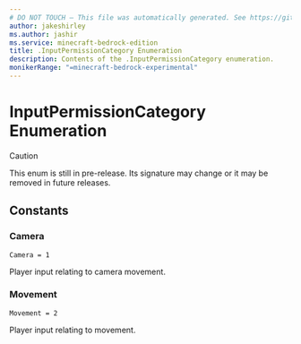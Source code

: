 ```yaml
---
# DO NOT TOUCH — This file was automatically generated. See https://github.com/mojang/minecraftapidocsgenerator to modify descriptions, examples, etc.
author: jakeshirley
ms.author: jashir
ms.service: minecraft-bedrock-edition
title: .InputPermissionCategory Enumeration
description: Contents of the .InputPermissionCategory enumeration.
monikerRange: "=minecraft-bedrock-experimental"
---
```

# InputPermissionCategory Enumeration

> [!CAUTION]
> This enum is still in pre-release.  Its signature may change or it may be removed in future releases.

## Constants
### **Camera**
`Camera = 1`

Player input relating to camera movement.
### **Movement**
`Movement = 2`

Player input relating to movement.
